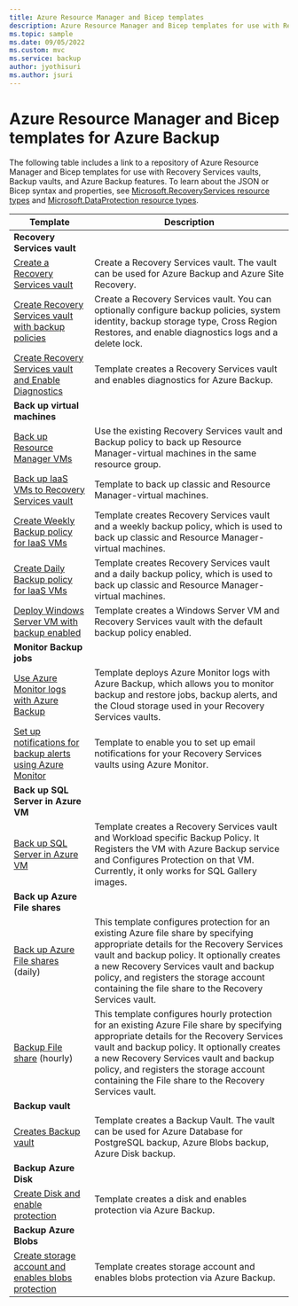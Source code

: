 ```yaml
---
title: Azure Resource Manager and Bicep templates
description: Azure Resource Manager and Bicep templates for use with Recovery Services vaults and Azure Backup features
ms.topic: sample
ms.date: 09/05/2022
ms.custom: mvc
ms.service: backup
author: jyothisuri
ms.author: jsuri
---
```

# Azure Resource Manager and Bicep templates for Azure Backup

The following table includes a link to a repository of Azure Resource Manager and Bicep templates for use with Recovery Services vaults, Backup vaults, and Azure Backup features. To learn about the JSON or Bicep syntax and properties, see [Microsoft.RecoveryServices resource types](/azure/templates/microsoft.recoveryservices/allversions) and [Microsoft.DataProtection resource types](/azure/templates/microsoft.dataprotection/allversions).

| Template | Description |
|---|---|
|**Recovery Services vault** | |
| [Create a Recovery Services vault](https://github.com/Azure/azure-quickstart-templates/tree/master/quickstarts/microsoft.recoveryservices/recovery-services-vault-create)| Create a Recovery Services vault. The vault can be used for Azure Backup and Azure Site Recovery. |
| [Create Recovery Services vault with backup policies](https://github.com/Azure/azure-quickstart-templates/tree/master/quickstarts/microsoft.recoveryservices/recovery-services-create-vault-with-backup-policies) | Create a Recovery Services vault. You can optionally configure backup policies, system identity, backup storage type, Cross Region Restores, and enable diagnostics logs and a delete lock. |
| [Create Recovery Services vault and Enable Diagnostics](https://github.com/Azure/azure-quickstart-templates/tree/master/quickstarts/microsoft.recoveryservices/recovery-services-create-vault-enable-diagnostics) | Template creates a Recovery Services vault and enables diagnostics for Azure Backup. |
|**Back up virtual machines**| |
| [Back up Resource Manager VMs](https://github.com/Azure/azure-quickstart-templates/tree/master/quickstarts/microsoft.recoveryservices/recovery-services-backup-vms) | Use the existing Recovery Services vault and Backup policy to back up Resource Manager-virtual machines in the same resource group.|
| [Back up IaaS VMs to Recovery Services vault](https://github.com/Azure/azure-quickstart-templates/tree/master/quickstarts/microsoft.recoveryservices/recovery-services-backup-classic-resource-manager-vms) | Template to back up classic and Resource Manager-virtual machines. |
| [Create Weekly Backup policy for IaaS VMs](https://github.com/Azure/azure-quickstart-templates/tree/master/quickstarts/microsoft.recoveryservices/recovery-services-weekly-backup-policy-create) | Template creates Recovery Services vault and a weekly backup policy, which is used to back up classic and Resource Manager-virtual machines.|
| [Create Daily Backup policy for IaaS VMs](https://github.com/Azure/azure-quickstart-templates/tree/master/quickstarts/microsoft.recoveryservices/recovery-services-daily-backup-policy-create) | Template creates Recovery Services vault and a daily backup policy, which is used to back up classic and Resource Manager-virtual machines.|
| [Deploy Windows Server VM with backup enabled](https://github.com/Azure/azure-quickstart-templates/tree/master/quickstarts/microsoft.recoveryservices/recovery-services-create-vm-and-configure-backup) | Template creates a Windows Server VM and Recovery Services vault with the default backup policy enabled.|
|**Monitor Backup jobs** |  |
| [Use Azure Monitor logs with Azure Backup](https://github.com/Azure/azure-quickstart-templates/tree/master/demos/backup-oms-monitoring) | Template deploys Azure Monitor logs with Azure Backup, which allows you to monitor backup and restore jobs, backup alerts, and the Cloud storage used in your Recovery Services vaults.|
| [Set up notifications for backup alerts using Azure Monitor](https://github.com/Azure/azure-quickstart-templates/tree/master/quickstarts/microsoft.recoveryservices/recovery-services-create-alert-processing-rule) | Template to enable you to set up email notifications for your Recovery Services vaults using Azure Monitor. |
|**Back up SQL Server in Azure VM** |  |
| [Back up SQL Server in Azure VM](https://github.com/Azure/azure-quickstart-templates/tree/master/quickstarts/microsoft.recoveryservices/recovery-services-vm-workload-backup) | Template creates a Recovery Services vault and Workload specific Backup Policy. It Registers the VM with Azure Backup service and Configures Protection on that VM. Currently, it only works for SQL Gallery images. |
|**Back up Azure File shares** |  |
| [Back up Azure File shares](https://github.com/Azure/azure-quickstart-templates/tree/master/quickstarts/microsoft.recoveryservices/recovery-services-backup-file-share) (daily) | This template configures protection for an existing Azure file share by specifying appropriate details for the Recovery Services vault and backup policy. It optionally creates a new Recovery Services vault and backup policy, and registers the storage account containing the file share to the Recovery Services vault. |
| [Backup File share](https://github.com/Azure/azure-quickstart-templates/tree/master/quickstarts/microsoft.recoveryservices/recovery-services-backup-file-share-hourly)  (hourly) | This template configures hourly protection for an existing Azure File share by specifying appropriate details for the Recovery Services vault and backup policy. It optionally creates a new Recovery Services vault and backup policy, and registers the storage account containing the File share to the Recovery Services vault. |
| **Backup vault** | |
| [Creates Backup vault](https://github.com/Azure/azure-quickstart-templates/tree/master/quickstarts/microsoft.dataprotection/backup-vault-basic) | Template creates a Backup Vault. The vault can be used for Azure Database for PostgreSQL backup, Azure Blobs backup, Azure Disk backup. |
| **Backup Azure Disk** | |
| [Create Disk and enable protection](https://github.com/Azure/azure-quickstart-templates/tree/master/quickstarts/microsoft.dataprotection/backup-create-disk-enable-protection) | Template creates a disk and enables protection via Azure Backup. |
| **Backup Azure Blobs** | |
| [Create storage account and enables blobs protection](https://github.com/Azure/azure-quickstart-templates/tree/master/quickstarts/microsoft.dataprotection/backup-create-storage-account-enable-protection) | Template creates storage account and enables blobs protection via Azure Backup.
